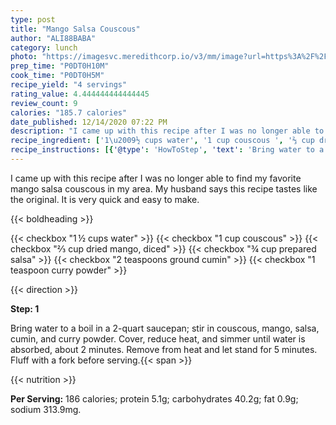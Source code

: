 ```yaml
---
type: post
title: "Mango Salsa Couscous"
author: "ALI88BABA"
category: lunch
photo: "https://imagesvc.meredithcorp.io/v3/mm/image?url=https%3A%2F%2Fimages.media-allrecipes.com%2Fuserphotos%2F950743.jpg"
prep_time: "P0DT0H10M"
cook_time: "P0DT0H5M"
recipe_yield: "4 servings"
rating_value: 4.444444444444445
review_count: 9
calories: "185.7 calories"
date_published: 12/14/2020 07:22 PM
description: "I came up with this recipe after I was no longer able to find my favorite mango salsa couscous in my area. My husband says this recipe tastes like the original. It is very quick and easy to make."
recipe_ingredient: ['1\u2009½ cups water', '1 cup couscous ', '⅔ cup dried mango, diced', '¾ cup prepared salsa', '2 teaspoons ground cumin', '1 teaspoon curry powder']
recipe_instructions: [{'@type': 'HowToStep', 'text': 'Bring water to a boil in a 2-quart saucepan; stir in couscous, mango, salsa, cumin, and curry powder. Cover, reduce heat, and simmer until water is absorbed, about 2 minutes. Remove from heat and let stand for 5 minutes. Fluff with a fork before serving.\n'}]
---
```


I came up with this recipe after I was no longer able to find my favorite mango salsa couscous in my area. My husband says this recipe tastes like the original. It is very quick and easy to make. 

{{< boldheading >}}

{{< checkbox "1 ½ cups water" >}}
{{< checkbox "1 cup couscous" >}}
{{< checkbox "⅔ cup dried mango, diced" >}}
{{< checkbox "¾ cup prepared salsa" >}}
{{< checkbox "2 teaspoons ground cumin" >}}
{{< checkbox "1 teaspoon curry powder" >}}


{{< direction >}}

**Step: 1**

Bring water to a boil in a 2-quart saucepan; stir in couscous, mango, salsa, cumin, and curry powder. Cover, reduce heat, and simmer until water is absorbed, about 2 minutes. Remove from heat and let stand for 5 minutes. Fluff with a fork before serving.{{< span >}}

{{< nutrition >}}

**Per Serving:** 186 calories; protein 5.1g; carbohydrates 40.2g; fat 0.9g; sodium 313.9mg.